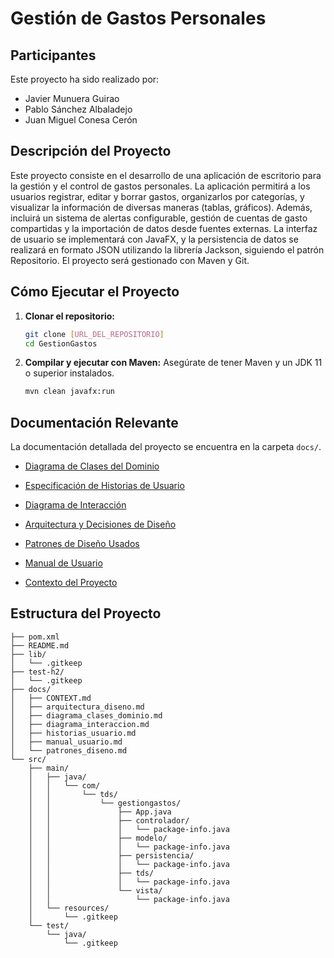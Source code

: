 # Gestión de Gastos Personales

## Participantes
Este proyecto ha sido realizado por: 
- Javier Munuera Guirao
- Pablo Sánchez Albaladejo
- Juan Miguel Conesa Cerón

## Descripción del Proyecto

Este proyecto consiste en el desarrollo de una aplicación de escritorio para la gestión y el control de gastos personales. La aplicación permitirá a los usuarios registrar, editar y borrar gastos, organizarlos por categorías, y visualizar la información de diversas maneras (tablas, gráficos). Además, incluirá un sistema de alertas configurable, gestión de cuentas de gasto compartidas y la importación de datos desde fuentes externas. La interfaz de usuario se implementará con JavaFX, y la persistencia de datos se realizará en formato JSON utilizando la librería Jackson, siguiendo el patrón Repositorio. El proyecto será gestionado con Maven y Git.

## Cómo Ejecutar el Proyecto

1.  **Clonar el repositorio:**
    ```bash
    git clone [URL_DEL_REPOSITORIO]
    cd GestionGastos
    ```
2.  **Compilar y ejecutar con Maven:**
    Asegúrate de tener Maven y un JDK 11 o superior instalados.
    ```bash
    mvn clean javafx:run
    ```

## Documentación Relevante

La documentación detallada del proyecto se encuentra en la carpeta `docs/`.

*   [Diagrama de Clases del Dominio](docs/diagrama_clases_dominio.md)
*   [Especificación de Historias de Usuario](docs/historias_usuario.md)
*   [Diagrama de Interacción](docs/diagrama_interaccion.md)
*   [Arquitectura y Decisiones de Diseño](docs/arquitectura_diseno.md)
*   [Patrones de Diseño Usados](docs/patrones_diseno.md)
*   [Manual de Usuario](docs/manual_usuario.md)


*   [Contexto del Proyecto](docs/CONTEXT.md)


## Estructura del Proyecto

```
├── pom.xml
├── README.md
├── lib/
│   └── .gitkeep
├── test-h2/
│   └── .gitkeep
├── docs/
│   ├── CONTEXT.md
│   ├── arquitectura_diseno.md
│   ├── diagrama_clases_dominio.md
│   ├── diagrama_interaccion.md
│   ├── historias_usuario.md
│   ├── manual_usuario.md
│   └── patrones_diseno.md
└── src/
    ├── main/
    │   ├── java/
    │   │   └── com/
    │   │       └── tds/
    │   │           └── gestiongastos/
    │   │               ├── App.java
    │   │               ├── controlador/
    │   │               │   └── package-info.java
    │   │               ├── modelo/
    │   │               │   └── package-info.java
    │   │               ├── persistencia/
    │   │               │   └── package-info.java
    │   │               ├── tds/
    │   │               │   └── package-info.java
    │   │               └── vista/
    │   │                   └── package-info.java
    │   └── resources/
    │       └── .gitkeep
    └── test/
        └── java/
            └── .gitkeep
```
